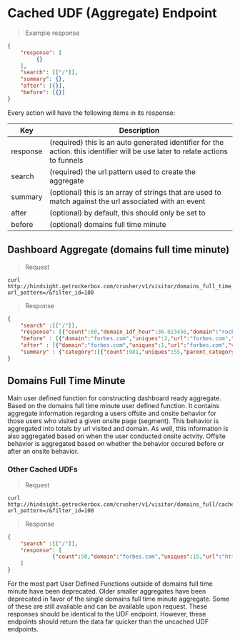# Cached UDF (Aggregate) Endpoint


> Example response

```json
{
    "response": [
         {}
    ],
    "search": [["/"]],
    "summary": {},
    "after": [{}],
    "before": [{}]
}
```


Every action will have the following items in its response:

Key | Description
--- | -----------
response | (required) this is an auto generated identifier for the action. this identifier will be use later to relate actions to funnels
search | (required) the url pattern used to create the aggregate
summary | (optional) this is an array of strings that are used to match against the url associated with an event
after | (optional) by default, this should only be set to 
before | (optional) domains full time minute



## Dashboard Aggregate (domains full time minute)

> Request 

```shell
curl http://hindsight.getrockerbox.com/crusher/v1/visitor/domains_full_time_minute/cache?url_pattern=/&filter_id=100
```

> Response 

```json
{
    "search" :[["/"]],
    "response": [{"count":60,"domain_idf_hour":36.023456,"domain":"rockerbox.com.com","uniques":55,"hour":"15","url":"http://rockerbox.com/welcome","num_users":1000000.0,"parent_category_name":"Internet & Telecom","idf":1000.2730,"category_idf":0.0045615813,"category_hour_idf":0.7843631778,"minute":40,"category_name":"Internet & Telecom"},{...}],
    "before" : [{"domain":"forbes.com","uniques":2,"url":"forbes.com","visits":3,"parent_category_name":"News","time_diff_bucket":600}, {..}],
    "after" : [{"domain":"forbes.com","uniques":1,"url":"forbes.com","visits":1,"parent_category_name":"News","time_diff_bucket":600},{...}],
    "summary" : {"category":[{"count":981,"uniques":55,"parent_category_name":"Arts & Entertainment"},{..}],"cross_section":[{"count":4,"uniques":2,"minute":0,"hour":"00","parent_category_name":"Arts & Entertainment"}, {..}]}
}
```

## Domains Full Time Minute

Main user defined function for constructing dashboard ready aggregate. Based on the domains full time minute user defined function. It contains aggregate information regarding a users offsite and onsite behavior for those users who visited a given onsite page (segment). This behavior is aggregated into totals by url visited and domain. As well, this information is also aggregated based on when the user conducted onsite actvity. Offsite behavior is aggregated based on whether the behavior occured before or after an onsite behavior.

### Other Cached UDFs

> Request

```shell
curl http://hindsight.getrockerbox.com/crusher/v1/visitor/domains_full/cache?url_pattern=/&filter_id=100
```

> Response

```json
{
    "search" :[["/"]],
    "response": [
              {"count":50,"domain":"forbes.com","uniques":15,"url":"https://www.forbes.com/bill-gates","num_users":200000.0,"parent_category_name":"News","idf":2.8631419342,"category_name":"Business News"}, {}
    ]
}
```

For the most part User Defined Functions outside of domains full time minute have been deprecated. Older smaller aggregates have been deprecated in favor of the single domains full time minute aggregate. Some of these are still available and can be available upon request. These responses should be identical to the UDF endpoint. However, these endpoints should return the data far quicker than the uncached UDF endpoints. 
